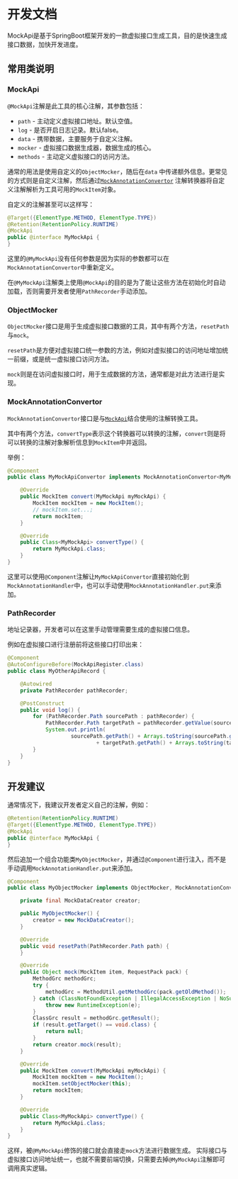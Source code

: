 # 开发文档

MockApi是基于SpringBoot框架开发的一款虚拟接口生成工具，目的是快速生成接口数据，加快开发进度。

## 常用类说明

### MockApi

`@MockApi`注解是此工具的核心注解，其参数包括：

- `path` - 主动定义虚拟接口地址。默认空值。
- `log` - 是否开启日志记录。默认false。
- `data` - 携带数据，主要服务于自定义注解。
- `mocker` - 虚拟接口数据生成器，数据生成的核心。
- `methods` - 主动定义虚拟接口的访问方法。

通常的用法是使用自定义的`ObjectMocker`，随后在`data`
中传递额外信息。更常见的方式则是自定义注解，然后通过[`MockAnnotationConvertor`](#mockannotationconvertor)
注解转换器将自定义注解解析为工具可用的`MockItem`对象。

自定义的注解甚至可以这样写：

```java
@Target({ElementType.METHOD, ElementType.TYPE})
@Retention(RetentionPolicy.RUNTIME)
@MockApi
public @interface MyMockApi {
}
```

这里的`@MyMockApi`没有任何参数是因为实际的参数都可以在`MockAnnotationConvertor`中重新定义。

在`@MyMockApi`注解类上使用`@MockApi`的目的是为了能让这些方法在初始化时自动加载，否则需要开发者使用`PathRecorder`手动添加。

### ObjectMocker

`ObjectMocker`接口是用于生成虚拟接口数据的工具，其中有两个方法，`resetPath`与`mock`。

`resetPath`是方便对虚拟接口统一参数的方法，例如对虚拟接口的访问地址增加统一前缀，或是统一虚拟接口访问方法。

`mock`则是在访问虚拟接口时，用于生成数据的方法，通常都是对此方法进行是实现。

### MockAnnotationConvertor

`MockAnnotationConvertor`接口是与[`MockApi`](#mockapi)结合使用的注解转换工具。

其中有两个方法，`convertType`表示这个转换器可以转换的注解，`convert`则是将可以转换的注解对象解析信息到`MockItem`中并返回。

举例：

```java
@Component
public class MyMockApiConvertor implements MockAnnotationConvertor<MyMockApi> {

    @Override
    public MockItem convert(MyMockApi myMockApi) {
        MockItem mockItem = new MockItem();
        // mockItem.set...;
        return mockItem;
    }

    @Override
    public Class<MyMockApi> convertType() {
        return MyMockApi.class;
    }
}
```

这里可以使用`@Component`注解让`MyMockApiConvertor`直接初始化到`MockAnnotationHandler`中，也可以手动使用`MockAnnotationHandler.put`来添加。

### PathRecorder

地址记录器，开发者可以在这里手动管理需要生成的虚拟接口信息。

例如在虚拟接口进行注册前将这些接口打印出来：

```java
@Component
@AutoConfigureBefore(MockApiRegister.class)
public class MyOtherApiRecord {

    @Autowired
    private PathRecorder pathRecorder;

    @PostConstruct
    public void log() {
        for (PathRecorder.Path sourcePath : pathRecorder) {
            PathRecorder.Path targetPath = pathRecorder.getValue(sourcePath);
            System.out.println(
                    sourcePath.getPath() + Arrays.toString(sourcePath.getRequestMethods()) + " -> "
                            + targetPath.getPath() + Arrays.toString(targetPath.getRequestMethods()));
        }
    }
}
```

## 开发建议

通常情况下，我建议开发者定义自己的注解，例如：

```java
@Retention(RetentionPolicy.RUNTIME)
@Target({ElementType.METHOD, ElementType.TYPE})
@MockApi
public @interface MyMockApi {
}
```

然后追加一个组合功能类`MyObjectMocker`，并通过`@Component`进行注入，而不是手动调用`MockAnnotationHandler.put`来添加。

```java
@Component
public class MyObjectMocker implements ObjectMocker, MockAnnotationConvertor<MyMockApi> {

    private final MockDataCreator creator;

    public MyObjectMocker() {
        creator = new MockDataCreator();
    }

    @Override
    public void resetPath(PathRecorder.Path path) {
    }

    @Override
    public Object mock(MockItem item, RequestPack pack) {
        MethodGrc methodGrc;
        try {
            methodGrc = MethodUtil.getMethodGrc(pack.getOldMethod());
        } catch (ClassNotFoundException | IllegalAccessException | NoSuchFieldException e) {
            throw new RuntimeException(e);
        }
        ClassGrc result = methodGrc.getResult();
        if (result.getTarget() == void.class) {
            return null;
        }
        return creator.mock(result);
    }

    @Override
    public MockItem convert(MyMockApi myMockApi) {
        MockItem mockItem = new MockItem();
        mockItem.setObjectMocker(this);
        return mockItem;
    }

    @Override
    public Class<MyMockApi> convertType() {
        return MyMockApi.class;
    }
}
```

这样，被`@MyMockApi`修饰的接口就会直接走`mock`方法进行数据生成。
实际接口与虚拟接口访问地址统一，也就不需要前端切换，只需要去掉`@MyMockApi`注解即可调用真实逻辑。
